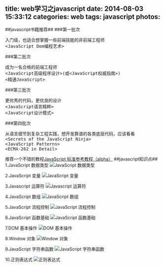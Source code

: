 title: web学习之javascript
date: 2014-08-03 15:33:12
categories: web
tags: javascript
photos: 
---
##javascript书籍推荐##
###第一批次
<pre>入门级，也适合想掌握一些前端技能的非前端工程师
&lt;JavaScript Dom编程艺术&gt;
</pre>
###第二批次
<pre>成为一名合格的前端工程师
&lt;JavaScript高级程序设计&gt;(或&lt;JavaScript权威指南&gt;)
&lt;精通JavaScript&gt;
</pre>
###第三批次
<pre>更优秀的代码，更优良的设计
&lt;JavaScript语言精粹&gt;
&lt;JavaScript设计模式&gt;
</pre>
###第四批次
<pre>从语言细节到复杂工程实践，想开发靠谱的各类底层代码，应该看看
&lt;Secrets of the JavaScript Ninja&gt;
&lt;JavaScript Patterns&gt;
&lt;ECMA-262 in Detail&gt;
</pre>
推荐一个不错的教程<a href="http://javascript.ruanyifeng.com/">JavaScript 标准参考教程（alpha）</a><!--more-->
##javascript知识点##
1.JavaScript 数据类型
![JavaScript 数据类型][1]

2.JavaScript 变量
![JavaScript 变量][2]

3.Javascript 运算符
![Javascript 运算符][3]

4.JavaScript 数组
![JavaScript 数组][4]

5.JavaScript 流程控制
![JavaScript 流程控制][5]

6.JavaScript 函数基础
![JavaScript 函数基础][6]

7.DOM 基本操作
![DOM 基本操作][7]

8.Window 对象
![Window 对象][8]

9.JavaScript 字符串函数
![JavaScript 字符串函数][9]

10.正则表达式
![正则表达式][10]

  [1]: http://popimages.b0.upaiyun.com/The-JavaScript-data-type-1.gif
  [2]: http://popimages.b0.upaiyun.com/The-JavaScript-variable.gif
  [3]: http://popimages.b0.upaiyun.com/Javascript-operational-character.gif
  [4]: http://popimages.b0.upaiyun.com/JavaScript-array.gif
  [5]: http://popimages.b0.upaiyun.com/JavaScript-process-statement.gif
  [6]: http://popimages.b0.upaiyun.com/JavaScript-function-base.gif
  [7]: http://popimages.b0.upaiyun.com/DOM-operation.gif
  [8]: http://popimages.b0.upaiyun.com/Window-object.gif
  [9]: http://popimages.b0.upaiyun.com/JavaScript-string-function.gif
  [10]: http://popimages.b0.upaiyun.com/javascript-regular-expression.gif


